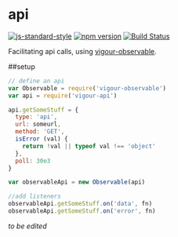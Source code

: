 # api
[![js-standard-style](https://img.shields.io/badge/code%20style-standard-brightgreen.svg)](http://standardjs.com/)
[![npm version](https://badge.fury.io/js/vigour-api.svg)](https://badge.fury.io/js/vigour-api)
[![Build Status](https://travis-ci.org/vigour-io/api.svg?branch=master)](https://travis-ci.org/vigour-io/api)

Facilitating api calls, using [vigour-observable](https://github.com/vigour-io/observable).

##setup
```js
// define an api
var Observable = require('vigour-observable')
var api = require('vigour-api')

api.getSomeStuff = {
  type: 'api',
  url: someurl,
  method: 'GET',
  isError (val) {
    return !val || typeof val !== 'object'
  },
  poll: 30e3
}

var observableApi = new Observable(api)

//add listeners
observableApi.getSomeStuff.on('data', fn)
observableApi.getSomeStuff.on('error', fn)
```

*to be edited*
